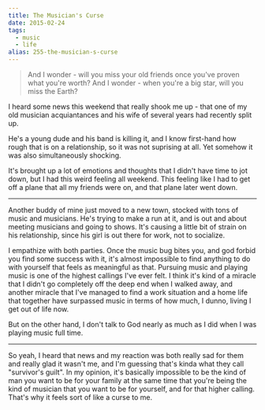 ```yaml
---
title: The Musician's Curse
date: 2015-02-24
tags: 
  - music
  - life
alias: 255-the-musician-s-curse
---
```


> And I wonder - will you miss your old friends once you've proven what you're worth?
> And I wonder - when you're a big star, will you miss the Earth?

I heard some news this weekend that really shook me up - that one of my old musician acquiantances and his wife of several years had recently split up. 

He's a young dude and his band is killing it, and I know first-hand how rough that is on a relationship, so it was not suprising at all. Yet somehow it was also simultaneously shocking. 

It's brought up a lot of emotions and thoughts that I didn't have time to jot down, but I had this weird feeling all weekend. This feeling like I had to get off a plane that all my friends were on, and that plane later went down.

---

Another buddy of mine just moved to a new town, stocked with tons of music and musicians. He's trying to make a run at it, and is out and about meeting musicians and going to shows. It's causing a little bit of strain on his relationship, since his girl is out there for work, not to socialize.

I empathize with both parties. Once the music bug bites you, and god forbid you find some success with it, it's almost impossible to find anything to do with yourself that feels as meaningful as that. Pursuing music and playing music is one of the highest callings I've ever felt. I think it's kind of a miracle that I didn't go completely off the deep end when I walked away, and another miracle that I've managed to find a work situation and a home life that together have surpassed music in terms of how much, I dunno, living I get out of life now.

But on the other hand, I don't talk to God nearly as much as I did when I was playing music full time.

---

So yeah, I heard that news and my reaction was both really sad for them and really glad it wasn't me, and I'm guessing that's kinda what they call "survivor's guilt". In my opinion, it's basically impossible to be the kind of man you want to be for your family at the same time that you're being the kind of musician that you want to be for yourself, and for that higher calling. That's why it feels sort of like a curse to me. 